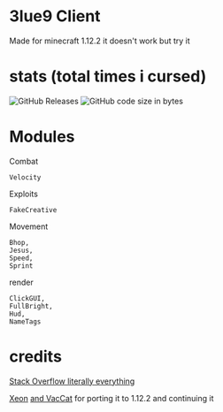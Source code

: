 # 3lue9 Client
Made for minecraft 1.12.2 it doesn't work but try it


# stats (total times i cursed)

![GitHub Releases](https://img.shields.io/github/downloads/3lue9/3lue9-Client/total)
![GitHub code size in bytes](https://img.shields.io/github/languages/code-size/3lue9/3lue9-Client)


# Modules
Combat <br>

    Velocity

Exploits

    FakeCreative

Movement

    Bhop,
    Jesus,
    Speed,
    Sprint

render

    ClickGUI,
    FullBright,
    Hud,
    NameTags


# credits

[Stack Overflow literally everything](stackoverflow.com)

[Xeon](https://github.com/XeonLyfe) [and VacCat](https://youtube.com/vaccat) for porting it to 1.12.2 and continuing it

